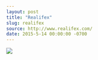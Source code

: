 ```yaml
---
layout: post
title: "Realifex"
slug: realifex
source: http://www.realifex.com/
date: 2015-5-14 00:00:00 -0700
---
```


<img src="{{ site.url }}/assets/img/screenshots/realifex.jpg">

